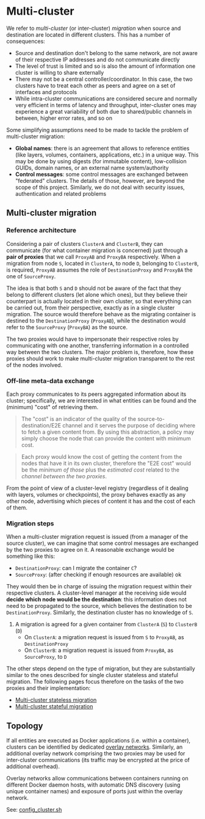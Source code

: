 # Multi-cluster #
We refer to _multi-cluster_ (or inter-cluster) _migration_ when source and destination are located in different clusters.
This has a number of consequences:

- Source and destination don't belong to the same network, are not aware of their respective IP addresses and do not communicate directly
- The level of trust is limited and so is also the amount of information one cluster is willing to share externally
- There may not be a central controller/coordinator. In this case, the two clusters have to treat each other as peers and agree on a set of interfaces and protocols
- While intra-cluster communications are considered secure and normally very efficient in terms of latency and throughput, inter-cluster ones may experience a great variability of both due to shared/public channels in between, higher error rates, and so on

Some simplifying assumptions need to be made to tackle the problem of multi-cluster migration:
- **Global names**: there is an agreement that allows to reference entities (like layers, volumes, containers, applications, etc.) in a unique way. This may be done by using digests (for immutable content), low-collision GUIDs, domain names, or an external name system/authority
- **Control messages**: some control messages are exchanged between "federated" clusters. The details of those, however, are beyond the scope of this project. Similarly, we do not deal with security issues, authentication and related problems

## Multi-cluster migration ##

### Reference architecture ###
Considering a pair of clusters `ClusterA` and `ClusterB`, they can communicate (for what container migration is concerned) just through a **pair of proxies** that we call `ProxyAB` and `ProxyBA` respectively.
When a migration from node `S`, located in `ClusterA`, to node `D`, belonging to `ClusterB`, is required, `ProxyAB` assumes the role of `DestinationProxy` and `ProxyBA` the one of `SourceProxy`.

The idea is that both `S` and `D` should not be aware of the fact that they belong to different clusters (let alone which ones), but they believe their counterpart is actually located in their own cluster, so that everything can be carried out, from their perspective, exactly as in a single cluster migration.
The source would therefore behave as the migrating container is destined to the `DestinationProxy` (`ProxyAB`), while the destination would refer to the `SourceProxy` (`ProxyBA`) as the source.

The two proxies would have to impersonate their respective roles by communicating with one another, transferring information in a controlled way between the two clusters.
The major problem is, therefore, how these proxies should work to make multi-cluster migration transparent to the rest of the nodes involved.

### Off-line meta-data exchange ###
Each proxy communicates to its peers aggregated information about its cluster; specifically, we are interested in what entities can be found and the (minimum) "cost" of retrieving them.

> The "cost" is an indicator of the quality of the source-to-destination/E2E channel and it serves the purpose of deciding where to fetch a given content from. By using this abstraction, a policy may simply choose the node that can provide the content with minimum cost.

> Each proxy would know the cost of getting the content from the nodes that have it in its own cluster, therefore the "E2E cost" would be the _minimum of those_ plus the _estimated cost_ related to the _channel between the two proxies_.

From the point of view of a cluster-level registry (regardless of it dealing with layers, volumes or checkpoints), the proxy behaves exactly as any other node, advertising which pieces of content it has and the cost of each of them.

### Migration steps ###
When a multi-cluster migration request is issued (from a manager of the source cluster), we can imagine that some control messages are exchanged by the two proxies to agree on it.
A reasonable exchange would be something like this:
- `DestinationProxy`: can I migrate the container `C`?
- `SourceProxy`: (after checking if enough resources are available) ok

They would then be in charge of issuing the migration request within their respective clusters. A cluster-level manager at the receiving side would **decide which node would be the destination**: this information does not need to be propagated to the source, which believes the destination to be `DestinationProxy`. Similarly, the destination cluster has no knowledge of `S`.

1. A migration is agreed for a given container from `ClusterA` (`S`) to `ClusterB` (`D`)
   - On `ClusterA`: a migration request is issued from `S` to `ProxyAB`, as `DestinationProxy`
   - On `ClusterB`: a migration request is issued from `ProxyBA`, as `SourceProxy`, to `D`

The other steps depend on the type of migration, but they are substantially similar to the ones described for single cluster stateless and stateful migration.
The following pages focus therefore on the tasks of the two proxies and their implementation:

- [Multi-cluster stateless migration](multi-cluster_stateless.md)
- [Multi-cluster stateful migration](multi-cluster_stateful.md)

## Topology ##
If all entities are executed as Docker applications (i.e. within a container), clusters can be identified by dedicated [overlay networks](https://docs.docker.com/network/overlay/). Similarly, an additional overlay network comprising the two proxies may be used for inter-cluster communications (its traffic may be encrypted at the price of additional overhead).

Overlay networks allow communications between containers running on different Docker daemon hosts, with automatic DNS discovery (using unique container names) and exposure of ports just within the overlay network.

See: [config_cluster.sh](../multi-cluster/config_cluster.sh)
